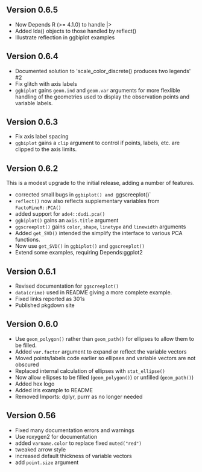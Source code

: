 ## Version 0.6.5

- Now Depends R (>= 4.1.0) to handle |>
- Added lda() objects to those handled by reflect()
- Illustrate reflection in ggbiplot examples

## Version 0.6.4

- Documented solution to 'scale_color_discrete() produces two legends' #2
- Fix glitch with axis labels
- `ggbiplot` gains `geom.ind` and `geom.var` arguments for more flexlible handling of the geometries used to display the
observation points and variable labels.

## Version 0.6.3

- Fix axis label spacing
- `ggbiplot` gains a `clip` argument to control if points, labels, etc. are clipped to the axis limits.

## Version 0.6.2

This is a modest upgrade to the initial release, adding a number of features.

- corrected small bugs in `ggbiplot() and `ggscreeplot()`
- `reflect()` now also reflects supplementary variables from `FactoMineR::PCA()`
- added support for `ade4::dudi.pca()`
- `ggbiplot()` gains an `axis.title` argument
- `ggscreeplot()` gains `color`, `shape`, `linetype` and `linewidth` arguments
- Added `get_SVD()` intended the simplify the interface to various PCA functions.
- Now use `get_SVD()` in `ggbiplot()` and `ggscreeplot()`
- Extend some examples, requiring Depends:ggplot2

## Version 0.6.1

- Revised documentation for `ggscreeplot()`
- `data(crime)` used in README giving a more complete example.
- Fixed links reported as 301s
- Published pkgdown site

## Version 0.6.0

- Use `geom_polygon()` rather than `geom_path()` for ellipses to allow them to be filled.
- Added `var.factor` argument to expand or reflect the variable vectors
- Moved points/labels code earlier so ellipses and variable vectors are not obscured
- Replaced internal calculation of ellipses with `stat_ellipse()`
- Now allow ellipses to be filled (`geom_polygon()`) or unfilled (`geom_path()`)
- Added hex logo
- Added iris example to README
- Removed Imports: dplyr, purrr as no longer needed

## Version 0.56

- Fixed many documentation errors and warnings
- Use roxygen2 for documentation
- added `varname.color` to replace fixed `muted("red")`
- tweaked arrow style
- increased default thickness of variable vectors
- add `point.size` argument


